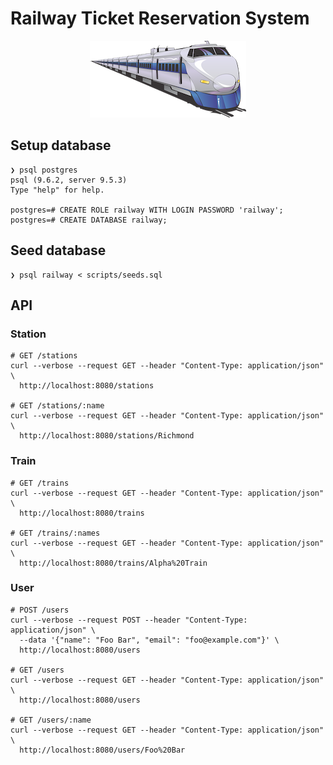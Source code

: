 # Railway Ticket Reservation System

<p align="center">
  <img src="./railway.png" alt="Railway"/>
</p>

## Setup database

```
❯ psql postgres
psql (9.6.2, server 9.5.3)
Type "help" for help.

postgres=# CREATE ROLE railway WITH LOGIN PASSWORD 'railway';
postgres=# CREATE DATABASE railway;
```

## Seed database

```
❯ psql railway < scripts/seeds.sql
```

## API

### Station

```
# GET /stations
curl --verbose --request GET --header "Content-Type: application/json" \
  http://localhost:8080/stations

# GET /stations/:name
curl --verbose --request GET --header "Content-Type: application/json" \
  http://localhost:8080/stations/Richmond
```

### Train

```
# GET /trains
curl --verbose --request GET --header "Content-Type: application/json" \
  http://localhost:8080/trains

# GET /trains/:names
curl --verbose --request GET --header "Content-Type: application/json" \
  http://localhost:8080/trains/Alpha%20Train
```

### User

```
# POST /users
curl --verbose --request POST --header "Content-Type: application/json" \
  --data '{"name": "Foo Bar", "email": "foo@example.com"}' \
  http://localhost:8080/users

# GET /users
curl --verbose --request GET --header "Content-Type: application/json" \
  http://localhost:8080/users

# GET /users/:name
curl --verbose --request GET --header "Content-Type: application/json" \
  http://localhost:8080/users/Foo%20Bar
```
